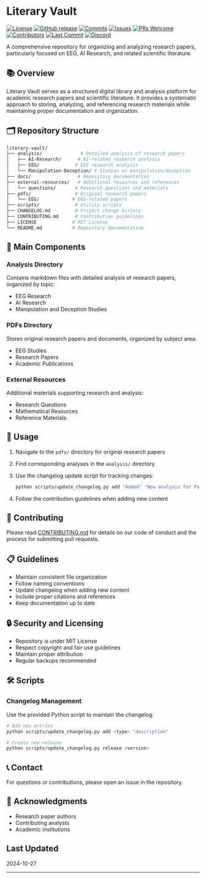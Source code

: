 # Literary Vault

[![License](https://img.shields.io/badge/license-MIT-blue.svg)](LICENSE)
[![GitHub release](https://img.shields.io/github/release/Exios66/Literary-Vault.svg)](https://github.com/Exios66/Literary-Vault/releases)
[![Commits](https://img.shields.io/github/commit-activity/m/Exios66/Literary-Vault.svg)](https://github.com/Exios66/Literary-Vault/commits/main)
[![Issues](https://img.shields.io/github/issues/Exios66/Literary-Vault.svg)](https://github.com/Exios66/Literary-Vault/issues)
[![PRs Welcome](https://img.shields.io/badge/PRs-welcome-brightgreen.svg)](http://makeapullrequest.com)
[![Contributors](https://img.shields.io/github/contributors/Exios66/Literary-Vault.svg)](https://github.com/Exios66/Literary-Vault/graphs/contributors)
[![Last Commit](https://img.shields.io/github/last-commit/Exios66/Literary-Vault.svg)](https://github.com/Exios66/Literary-Vault/commits/main)
[![Discord](https://img.shields.io/discord/1266444444444444444?label=Discord&logo=discord&logoColor=white&color=7389D8&labelColor=6A7EC2)](https://discord.gg/nxyBq8YaZD)

A comprehensive repository for organizing and analyzing research papers, particularly focused on EEG, AI Research, and related scientific literature.

## 📚 Overview

Literary Vault serves as a structured digital library and analysis platform for academic research papers and scientific literature. It provides a systematic approach to storing, analyzing, and referencing research materials while maintaining proper documentation and organization.

## 🗂️ Repository Structure

```bash
literary-vault/
├── analysis/              # Detailed analysis of research papers
│   ├── AI-Research/      # AI-related research analysis
│   ├── EEG/             # EEG research analysis
│   └── Manipulation-Deception/ # Studies on manipulation/deception
├── docs/                 # Repository documentation
├── external-resources/   # Additional resources and references
│   └── questions/       # Research questions and materials
├── pdfs/                # Original research papers
│   └── EEG/            # EEG-related papers
├── scripts/             # Utility scripts
├── CHANGELOG.md         # Project change history
├── CONTRIBUTING.md      # Contribution guidelines
├── LICENSE             # MIT License
└── README.md           # Repository documentation
```

## 📑 Main Components

### Analysis Directory

Contains markdown files with detailed analysis of research papers, organized by topic:

- EEG Research
- AI Research
- Manipulation and Deception Studies

### PDFs Directory

Stores original research papers and documents, organized by subject area:

- EEG Studies
- Research Papers
- Academic Publications

### External Resources

Additional materials supporting research and analysis:

- Research Questions
- Mathematical Resources
- Reference Materials

## 🔧 Usage

1. Navigate to the `pdfs/` directory for original research papers
2. Find corresponding analyses in the `analysis/` directory
3. Use the changelog update script for tracking changes:

   ```bash
   python scripts/update_changelog.py add "Added" "New analysis for Paper X"
   ```

4. Follow the contribution guidelines when adding new content

## 📝 Contributing

Please read [CONTRIBUTING.md](CONTRIBUTING.md) for details on our code of conduct and the process for submitting pull requests.

## 📋 Guidelines

- Maintain consistent file organization
- Follow naming conventions
- Update changelog when adding new content
- Include proper citations and references
- Keep documentation up to date

## 🔒 Security and Licensing

- Repository is under MIT License
- Respect copyright and fair use guidelines
- Maintain proper attribution
- Regular backups recommended

## 🛠 Scripts

### Changelog Management

Use the provided Python script to maintain the changelog:

```bash
# Add new entries
python scripts/update_changelog.py add <type> "description"

# Create new release
python scripts/update_changelog.py release <version>
```

## 📞 Contact

For questions or contributions, please open an issue in the repository.

## 🙏 Acknowledgments

- Research paper authors
- Contributing analysts
- Academic institutions

## Last Updated

2024-10-27

---
